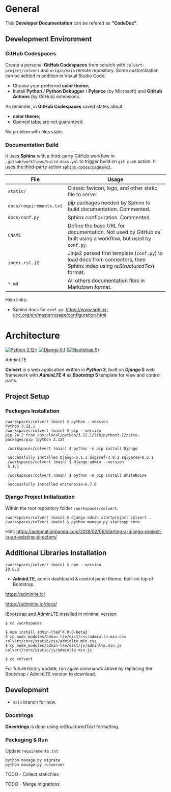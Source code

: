 # General

This **Developer Documentation** can be refered as **"CodeDoc"**.

## Development Environment

### GitHub Codespaces

Create a personal **GitHub Codespaces** from scratch with ```colvert-project/colvert``` and ```origin/main``` remote repository. Some customization can be settled in addition in Visual Studio Code:
* Choose your preferred **color theme**;
* Install **Python** / **Python Debugger** / **Pylance** (by Microsoft) and **GitHub Actions** (by GitHub) extensions.

As reminder, in **GitHub Codespaces** saved states about:
* **color theme**;
* Opened tabs;
are not guaranteed.

No problem with files state.

### Documentation Build

It uses **Sphinx** with a third-party GitHub workflow in `.github/workflows/build-docs.yml` to trigger build on `git push` action. It uses the third-party action [`sphinx-notes/pages@v3`](https://github.com/sphinx-notes/pages).

|File                   |Usage                                                                                                                    |
|-----------------------|-------------------------------------------------------------------------------------------------------------------------|
|`static/`              |Classic favicon, logo, and other static file to serve.                                                                   |
|`docs/requirements.txt`|pip packages needed by Sphinx to build documentation. Commented.                                                         |
|`docs/conf.py`         |Sphinx configuration. Commented.                                                                                         |
|`CNAME`                |Define the base URL for documentation. Not used by GitHub as built using a workflow, but used by `conf.py`.              |
|`index.rst.j2`         |Jinja2 parsed first template (`conf.py`) to load docs from connectors, then Sphinx index using *reStructuredText* format.|
|`*.md`                 |All others documentation files in Markdown format.                                                                       |

Help links:
* Sphinx docs for `conf.py`: <https://www.sphinx-doc.org/en/master/usage/configuration.html>

# Architecture

[![Python 3.12+](https://img.shields.io/badge/Python-3.12+-blue?logo=python&logoColor=white&labelColor=3776ab&color=ffd43b)](https://www.python.org)
[![Django 5.1](https://img.shields.io/badge/Django-5.1-white?logo=django&logoColor=white&labelColor=092e20)](https://www.djangoproject.com)
([![Bootstrap 5](https://img.shields.io/badge/Bootstrap-5.3-white?logo=bootstrap&logoColor=white&labelColor=7952b3)](getbootstrap.com))

AdminLTE

**Colvert** is a web application written in **_Python_ 3**, built on **_Django_ 5** web framework with **_AdminLTE 4_** as **_Bootstrap_ 5** template for view and control parts.

## Project Setup

### Packages Installation

```shell
/workspaces/colvert (main) $ python --version
Python 3.12.1
/workspaces/colvert (main) $ pip --version
pip 24.2 from /usr/local/python/3.12.1/lib/python3.12/site-packages/pip (python 3.12)
```

```shell
 /workspaces/colvert (main) $ python -m pip install Django
 ...
 Successfully installed Django-5.1.1 asgiref-3.8.1 sqlparse-0.5.1
 /workspaces/colvert (main) $ django-admin --version
 5.1.1
```

```shell
 /workspaces/colvert (main) $ python -m pip install WhiteNoise
 ...
 Successfully installed whitenoise-6.7.0
```

### Django Project Initialization

Within the root repository folder ```/workspaces/colvert```.

```shell
/workspaces/colvert (main) $ django-admin startproject colvert .
/workspaces/colvert (main) $ python manage.py startapp core
```
Hint: <https://automationpanda.com/2018/02/06/starting-a-django-project-in-an-existing-directory/>

## Additional Libraries Installation

```shell
/workspaces/colvert (main) $ npm --version
10.8.2
```

* **AdminLTE**, admin dashboard & control panel theme. Built on top of Bootstrap.

<https://adminlte.io/>

<https://adminlte.io/docs/>

IBootstrap and AdminLTE installed in minimal version:
```shell
$ cd /workspaces

$ npm install admin-lte@^4.0.0-beta2
$ cp node_modules/admin-lte/dist/css/adminlte.min.css colvert/core/static/css/adminlte.min.css
$ cp node_modules/admin-lte/dist/js/adminlte.min.js colvert/core/static/js/adminlte.min.js

$ cd colvert
```
For future library update, run again commands above by replacing the Bootstrap / AdminLTE version to download.

## Development

* `main` branch for now.

### Docstrings

**Docstrings** is done using *reStructuredText* formatting.

### Packaging & Run

Update `requirements.txt`

```shell
python manage.py migrate
python manage.py runserver
```

TODO - Collect staticfiles

TODO - Merge migrations
